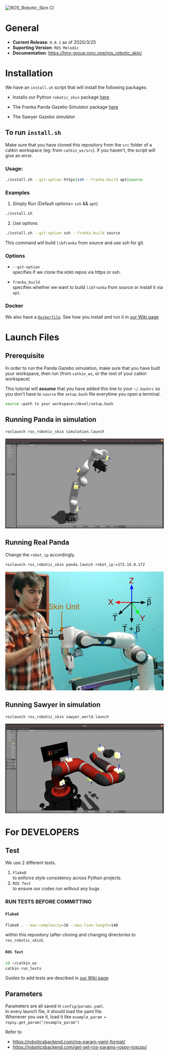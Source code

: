 ![ROS_Robotic_Skin CI](https://github.com/HIRO-group/ros_robotic_skin/workflows/ROS_Robotic_Skin%20CI/badge.svg)

# General
- **Current Release**: `0.0.1` as of 2020/3/25
- **Suporting Version**: `ROS Melodic`
- **Documentation**: https://hiro-group.ronc.one/ros_robotic_skin/

# Installation

We have an `install.sh` script that will install the following packages:

- Installs our Python `robotic_skin` package [here](https://github.com/HIRO-group/robotic_skin)

- The Franka Panda Gazebo Simulator package [here](https://github.com/HIRO-group/panda_simulation)

- The Sawyer Gazebo simulator

## To run `install.sh`
Make sure that you have cloned this repository from the `src` folder of a catkin workspace (eg: from `catkin_ws/src`). If you haven't, the script will give an error.

### Usage:
```sh
./install.sh --git-option https|ssh --franka-build apt|source
```

### Examples
1. Simply Run (Default options= `ssh` && `apt`)
```sh
./install.sh
```

2. Use options
```sh
./install.sh --git-option ssh --franka-build source
```
This command will build `libfranka` from source and use ssh for git.

### Options
- `--git-option` <br>
specifies if we clone the `HIRO` repos via https or ssh.

- `franka_build` <br>
specifies whether we want to build `libfranka` from source or install it via `apt`.

### Docker
We also have a [`Dockerfile`](https://github.com/HIRO-group/ros_robotic_skin/blob/master/Dockerfile). See how you install and run it in [our Wiki page](https://github.com/HIRO-group/ros_robotic_skin/wiki/Running-on-Docker)

# Launch Files
## Prerequisite
In order to run the Panda Gazebo simulation, make sure that you have built your workspace, then run (from `catkin_ws`, or the root of your catkin workspace)

This tutorial will **assume** that you have added this line to your `~/.bashrc` so you don't have to `source` the `setup.bash` file everytime you open
a terminal.

```sh
source <path to your workspace>/devel/setup.bash
```

## Running Panda in simulation
```sh
roslaunch ros_robotic_skin simulation.launch
```

![](images/panda_example.png)


## Running Real Panda
Change the `robot_ip` accordingly.
```sh
roslaunch ros_robotic_skin panda.launch robot_ip:=172.16.0.172
```

![](images/real_panda.jpg)

## Running Sawyer in simulation
```sh
roslaunch ros_robotic_skin sawyer_world.launch
```

![](images/sawyer_example.png)

# For DEVELOPERS
## Test
We use 2 different tests.
1. `Flake8` <br>
to enforce style consistency across Python projects.
2. `ROS Test` <br>
to ensure our codes run without any bugs

### RUN TESTS BEFORE COMMITTING
#### `Flake8`
```sh
flake8 . --max-complexity=10 --max-line-length=140
```
within this repository (after cloning and changing directories to `ros_robotic_skin`).

#### `ROS Test`
```sh
cd ~/catkin_ws
catkin run_tests
```

Guides to add tests are descibed in [our Wiki page](https://github.com/HIRO-group/ros_robotic_skin/wiki/How-to-add-test)


## Parameters
Parameters are all saved in `config/params.yaml`. <br>
In every launch file, it should load the yaml file. <br>
Whenever you use it, load it like `example_param = ropsy.get_param("/example_param")`

Refer to
- https://roboticsbackend.com/ros-param-yaml-format/
- https://roboticsbackend.com/get-set-ros-params-rospy-roscpp/

